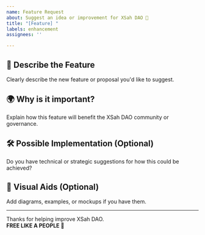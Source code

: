 ```yaml
---
name: Feature Request
about: Suggest an idea or improvement for XSah DAO 🐏
title: "[Feature] "
labels: enhancement
assignees: ''

---
```


## 🧠 Describe the Feature

Clearly describe the new feature or proposal you'd like to suggest.

## 🌍 Why is it important?

Explain how this feature will benefit the XSah DAO community or governance.

## 🛠️ Possible Implementation (Optional)

Do you have technical or strategic suggestions for how this could be achieved?

## 📸 Visual Aids (Optional)

Add diagrams, examples, or mockups if you have them.

---

Thanks for helping improve XSah DAO.  
**FREE LIKE A PEOPLE 🐏**
